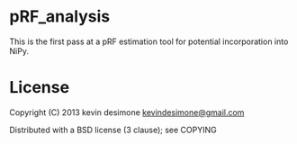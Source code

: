 pRF_analysis
============

This is the first pass at a pRF estimation tool for potential incorporation into NiPy.

License
=============
Copyright (C) 2013 kevin desimone kevindesimone@gmail.com

Distributed with a BSD license (3 clause); see COPYING
